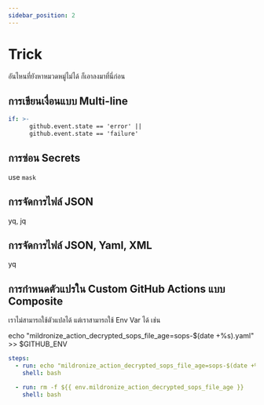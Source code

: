 ```yaml
---
sidebar_position: 2
---
```


# Trick

อันไหนที่ยังหาหมวดหมู่ไม่ได้ ก็เอาลงมาที่นี่ก่อน

## การเขียนเงื่อนแบบ Multi-line

```yaml
if: >-
      github.event.state == 'error' ||
      github.event.state == 'failure'
```

## การซ่อน Secrets

use `mask`

## การจัดการไฟล์ JSON

yq, jq

## การจัดการไฟล์ JSON, Yaml, XML

yq

## การกำหนดตัวแปรใน Custom GitHub Actions แบบ Composite

เราไม่สามารถใช้ตัวแปลได้ แต่เราสามารถใช้ Env Var ได้ เช่น

echo "mildronize_action_decrypted_sops_file_age=sops-$(date +%s).yaml" >> $GITHUB_ENV

```yaml
steps:
  - run: echo "mildronize_action_decrypted_sops_file_age=sops-$(date +%s).yaml" >> $GITHUB_ENV
    shell: bash

  - run: rm -f ${{ env.mildronize_action_decrypted_sops_file_age }}
    shell: bash
```